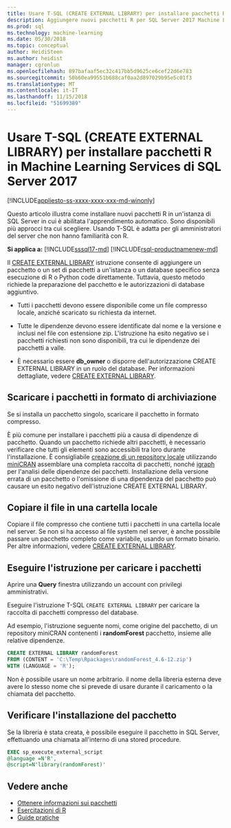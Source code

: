 ```yaml
---
title: Usare T-SQL (CREATE EXTERNAL LIBRARY) per installare pacchetti R in SQL Server Machine Learning Services | Microsoft Docs
description: Aggiungere nuovi pacchetti R per SQL Server 2017 Machine Learning Services (In-Database)
ms.prod: sql
ms.technology: machine-learning
ms.date: 05/30/2018
ms.topic: conceptual
author: HeidiSteen
ms.author: heidist
manager: cgronlun
ms.openlocfilehash: 897bafaaf5ec32c417bb5d9625ce6cef22d6e783
ms.sourcegitcommit: 50b60ea99551b688caf0aa2d897029b95e5c01f3
ms.translationtype: MT
ms.contentlocale: it-IT
ms.lasthandoff: 11/15/2018
ms.locfileid: "51699389"
---
```

# <a name="use-t-sql-create-external-library-to-install-r-packages-on-sql-server-2017-machine-learning-services"></a>Usare T-SQL (CREATE EXTERNAL LIBRARY) per installare pacchetti R in Machine Learning Services di SQL Server 2017
[!INCLUDE[appliesto-ss-xxxx-xxxx-xxx-md-winonly](../../includes/appliesto-ss-xxxx-xxxx-xxx-md-winonly.md)]

Questo articolo illustra come installare nuovi pacchetti R in un'istanza di SQL Server in cui è abilitata l'apprendimento automatico. Sono disponibili più approcci tra cui scegliere. Usando T-SQL è adatta per gli amministratori del server che non hanno familiarità con R.

**Si applica a:**  [!INCLUDE[sssql17-md](../../includes/sssql17-md.md)] [!INCLUDE[rsql-productnamenew-md](../../includes/rsql-productnamenew-md.md)]

Il [CREATE EXTERNAL LIBRARY](https://docs.microsoft.com/sql/t-sql/statements/create-external-library-transact-sql) istruzione consente di aggiungere un pacchetto o un set di pacchetti a un'istanza o un database specifico senza esecuzione di R o Python code direttamente. Tuttavia, questo metodo richiede la preparazione del pacchetto e le autorizzazioni di database aggiuntivo.

+ Tutti i pacchetti devono essere disponibile come un file compresso locale, anziché scaricato su richiesta da internet.

+ Tutte le dipendenze devono essere identificate dal nome e la versione e inclusi nel file con estensione zip. L'istruzione ha esito negativo se i pacchetti richiesti non sono disponibili, tra cui le dipendenze dei pacchetti a valle. 

+ È necessario essere **db_owner** o disporre dell'autorizzazione CREATE EXTERNAL LIBRARY in un ruolo del database. Per informazioni dettagliate, vedere [CREATE EXTERNAL LIBRARY](https://docs.microsoft.com/sql/t-sql/statements/create-external-library-transact-sql).

## <a name="download-packages-in-archive-format"></a>Scaricare i pacchetti in formato di archiviazione

Se si installa un pacchetto singolo, scaricare il pacchetto in formato compresso.

È più comune per installare i pacchetti più a causa di dipendenze di pacchetto. Quando un pacchetto richiede altri pacchetti, è necessario verificare che tutti gli elementi sono accessibili tra loro durante l'installazione. È consigliabile [creazione di un repository locale](create-a-local-package-repository-using-minicran.md) utilizzando [miniCRAN](https://andrie.github.io/miniCRAN/) assemblare una completa raccolta di pacchetti, nonché [igraph](https://igraph.org/r/) per l'analisi delle dipendenze dei pacchetti. Installazione della versione errata di un pacchetto o l'omissione di una dipendenza del pacchetto può causare un esito negativo dell'istruzione CREATE EXTERNAL LIBRARY. 

## <a name="copy-the-file-to-a-local-folder"></a>Copiare il file in una cartella locale

Copiare il file compresso che contiene tutti i pacchetti in una cartella locale nel server. Se non si ha accesso al file system nel server, è anche possibile passare un pacchetto completo come variabile, usando un formato binario. Per altre informazioni, vedere [CREATE EXTERNAL LIBRARY](../../t-sql/statements/create-external-library-transact-sql.md).

## <a name="run-the-statement-to-upload-packages"></a>Eseguire l'istruzione per caricare i pacchetti

Aprire una **Query** finestra utilizzando un account con privilegi amministrativi.

Eseguire l'istruzione T-SQL `CREATE EXTERNAL LIBRARY` per caricare la raccolta di pacchetti compresso del database.

Ad esempio, l'istruzione seguente nomi, come origine del pacchetto, di un repository miniCRAN contenenti i **randomForest** pacchetto, insieme alle relative dipendenze. 

```SQL
CREATE EXTERNAL LIBRARY randomForest
FROM (CONTENT = 'C:\Temp\Rpackages\randomForest_4.6-12.zip')
WITH (LANGUAGE = 'R');
```

Non è possibile usare un nome arbitrario. il nome della libreria esterna deve avere lo stesso nome che si prevede di usare durante il caricamento o la chiamata del pacchetto.

## <a name="verify-package-installation"></a>Verificare l'installazione del pacchetto

Se la libreria è stata creata, è possibile eseguire il pacchetto in SQL Server, effettuando una chiamata all'interno di una stored procedure.
    
```SQL
EXEC sp_execute_external_script
@language =N'R',
@script=N'library(randomForest)'
```

## <a name="see-also"></a>Vedere anche

+ [Ottenere informazioni sui pacchetti](determine-which-packages-are-installed-on-sql-server.md)
+ [Esercitazioni di R](../tutorials/sql-server-r-tutorials.md)
+ [Guide pratiche](sql-server-machine-learning-tasks.md)